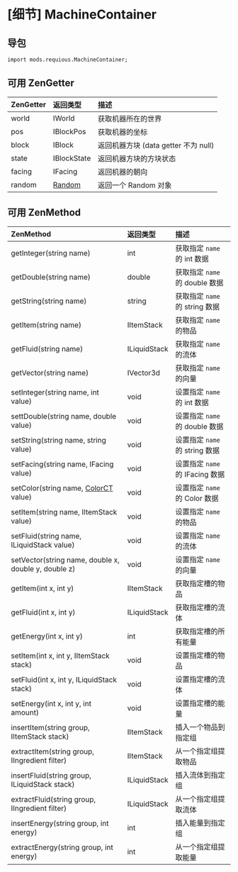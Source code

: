 # \[细节\] MachineContainer

## 导包

`import mods.requious.MachineContainer;`

## 可用 ZenGetter

| ZenGetter | 返回类型 | 描述 |
| :----- | :----- | :--- |
| world | IWorld | 获取机器所在的世界 |
| pos | IBlockPos | 获取机器的坐标 |
| block | IBlock | 返回机器方块 (data getter 不为 null) |
| state | IBlockState | 返回机器方块的方块状态 |
| facing | IFacing | 返回机器的朝向 |
| random | [Random](random.md) | 返回一个 Random 对象 |

## 可用 ZenMethod

| ZenMethod | 返回类型 | 描述 |
| :-------- | :------ | :---- |
| getInteger(string name) | int | 获取指定 ``name`` 的 int 数据 |
| getDouble(string name) | double | 获取指定 ``name`` 的 double 数据 |
| getString(string name) | string | 获取指定 ``name`` 的 string 数据 |
| getItem(string name) | IItemStack | 获取指定 ``name`` 的物品 |
| getFluid(string name) | ILiquidStack | 获取指定 ``name`` 的流体 |
| getVector(string name) | IVector3d | 获取指定 ``name`` 的向量 |
| setInteger(string name, int value) | void | 设置指定 ``name`` 的 int 数据 |
| settDouble(string name, double value) | void | 设置指定 ``name`` 的 double 数据 |
| setString(string name, string value) | void | 设置指定 ``name`` 的 string 数据 |
| setFacing(string name, IFacing value) | void | 设置指定 ``name`` 的 IFacing 数据 |
| setColor(string name, [ColorCT](https://github.com/DaedalusGame/RequiousFrakto/blob/master/src/main/java/requious/compat/crafttweaker/ColorCT.java) value) | void | 设置指定 ``name`` 的 Color 数据 |
| setItem(string name, IItemStack value) | void | 设置指定 ``name`` 的物品 |
| setFluid(string name, ILiquidStack value) | void | 设置指定 ``name`` 的流体 |
| setVector(string name, double x, double y, double z) | void | 设置指定 ``name`` 的向量 |
| getItem(int x, int y) | IItemStack | 获取指定槽的物品 |
| getFluid(int x, int y) | ILiquidStack | 获取指定槽的流体 |
| getEnergy(int x, int y) | int | 获取指定槽的所有能量 |
| setItem(int x, int y, IItemStack stack) | void | 设置指定槽的物品 |
| setFluid(int x, int y, ILiquidStack stack) | void | 设置指定槽的流体 |
| setEnergy(int x, int y, int amount) | void | 设置指定槽的能量 |
| insertItem(string group, IItemStack stack) | IItemStack | 插入一个物品到指定组 |
| extractItem(string group, IIngredient filter) | IItemStack | 从一个指定组提取物品 |
| insertFluid(string group, ILiquidStack stack) | ILiquidStack | 插入流体到指定组 |
| extractFluid(string group, IIngredient filter) | ILiquidStack | 从一个指定组提取流体 |
| insertEnergy(string group, int energy) | int | 插入能量到指定组 |
| extractEnergy(string group, int energy) | int | 从一个指定组提取能量 |
